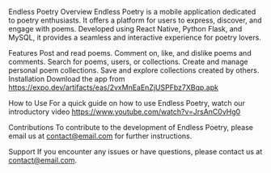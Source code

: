 Endless Poetry
Overview
Endless Poetry is a mobile application dedicated to poetry enthusiasts. It offers a platform for users to express, discover, and engage with poems. Developed using React Native, Python Flask, and MySQL, it provides a seamless and interactive experience for poetry lovers.

Features
Post and read poems.
Comment on, like, and dislike poems and comments.
Search for poems, users, or collections.
Create and manage personal poem collections.
Save and explore collections created by others.
Installation
Download the app from https://expo.dev/artifacts/eas/2vxMnEaEnZjUSPFbz7XBqp.apk

How to Use
For a quick guide on how to use Endless Poetry, watch our introductory video
https://www.youtube.com/watch?v=JrsAnC0vHg0

Contributions
To contribute to the development of Endless Poetry, please email us at contact@email.com for further instructions.

Support
If you encounter any issues or have questions, please contact us at contact@email.com.
